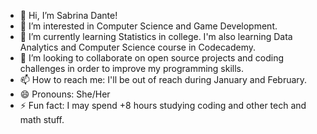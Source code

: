 - 👋 Hi, I’m Sabrina Dante!
- 👀 I’m interested in Computer Science and Game Development.
- 🌱 I’m currently learning Statistics in college. I'm also learning Data Analytics and Computer Science course in Codecademy.
- 💞️ I’m looking to collaborate on open source projects and coding challenges in order to improve my programming skills.
- 📫 How to reach me: I'll be out of reach during January and February.
- 😄 Pronouns: She/Her
- ⚡ Fun fact: I may spend +8 hours studying coding and other tech and math stuff.

<!---
dante-bina/dante-bina is a ✨ special ✨ repository because its `README.md` (this file) appears on your GitHub profile.
You can click the Preview link to take a look at your changes.
--->
